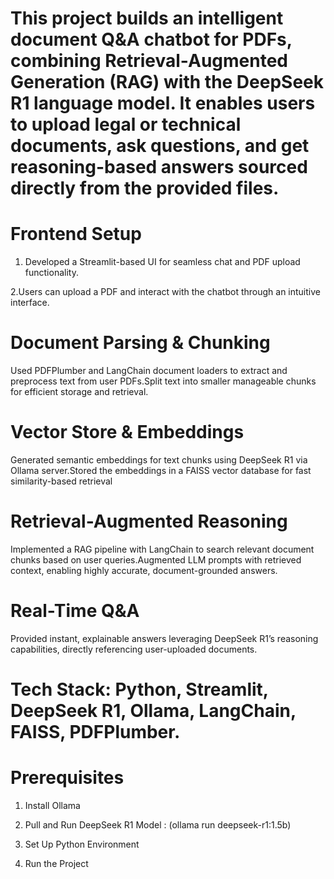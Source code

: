 # This project builds an intelligent document Q&A chatbot for PDFs, combining Retrieval-Augmented Generation (RAG) with the DeepSeek R1 language model. It enables users to upload legal or technical documents, ask questions, and get reasoning-based answers sourced directly from the provided files.

# Frontend Setup

1. Developed a Streamlit-based UI for seamless chat and PDF upload functionality.

2.Users can upload a PDF and interact with the chatbot through an intuitive interface.

# Document Parsing & Chunking

Used PDFPlumber and LangChain document loaders to extract and preprocess text from user PDFs.Split text into smaller manageable chunks for efficient storage and retrieval.

# Vector Store & Embeddings

Generated semantic embeddings for text chunks using DeepSeek R1 via Ollama server.Stored the embeddings in a FAISS vector database for fast similarity-based retrieval

# Retrieval-Augmented Reasoning

Implemented a RAG pipeline with LangChain to search relevant document chunks based on user queries.Augmented LLM prompts with retrieved context, enabling highly accurate, document-grounded answers.

# Real-Time Q&A

Provided instant, explainable answers leveraging DeepSeek R1’s reasoning capabilities, directly referencing user-uploaded documents.

# Tech Stack: Python, Streamlit, DeepSeek R1, Ollama, LangChain, FAISS, PDFPlumber.

# Prerequisites

1. Install Ollama
  
2. Pull and Run DeepSeek R1 Model : (ollama run deepseek-r1:1.5b)

3. Set Up Python Environment

4. Run the Project

